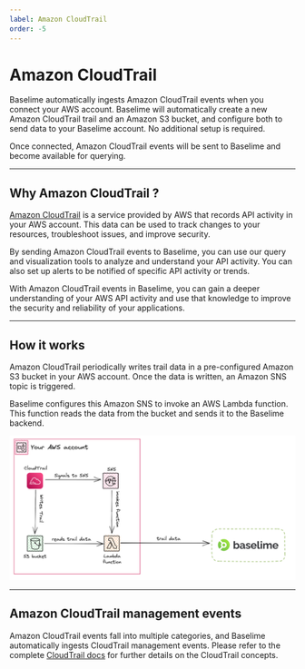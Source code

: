 ```yaml
---
label: Amazon CloudTrail
order: -5
---
```


# Amazon CloudTrail

Baselime automatically ingests Amazon CloudTrail events when you connect your AWS account. Baselime will automatically create a new Amazon CloudTrail trail and an Amazon S3 bucket, and configure both to send data to your Baselime account. No additional setup is required.

Once connected, Amazon CloudTrail events will be sent to Baselime and become available for querying.

---

## Why Amazon CloudTrail ?

[Amazon CloudTrail](https://aws.amazon.com/cloudtrail/) is a service provided by AWS that records API activity in your AWS account. This data can be used to track changes to your resources, troubleshoot issues, and improve security.

By sending Amazon CloudTrail events to Baselime, you can use our query and visualization tools to analyze and understand your API activity. You can also set up alerts to be notified of specific API activity or trends.

With Amazon CloudTrail events in Baselime, you can gain a deeper understanding of your AWS API activity and use that knowledge to improve the security and reliability of your applications.

---

## How it works

Amazon CloudTrail periodically writes trail data in a pre-configured Amazon S3 bucket in your AWS account. Once the data is written, an Amazon SNS topic is triggered.

Baselime configures this Amazon SNS to invoke an AWS Lambda function. This function reads the data from the bucket and sends it to the Baselime backend.

![Sending CloudTrail data to Baselime](../assets/images/illustrations/sending-data/cloudtrail.png)

---

## Amazon CloudTrail management events

Amazon CloudTrail events fall into multiple categories, and Baselime automatically ingests CloudTrail management events. Please refer to the complete [CloudTrail docs](https://docs.aws.amazon.com/awscloudtrail/latest/userguide/cloudtrail-concepts.html) for further details on the CloudTrail concepts. 

